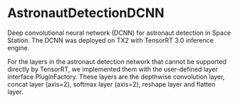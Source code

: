 # AstronautDetectionDCNN
Deep convolutional neural network (DCNN) for astronaut detection in Space Station.
The DCNN was deployed on TX2 with TensorRT 3.0 inference engine.

For the layers in the astronaut detection network that cannot be supported directly by TensorRT, we implemented them with the user-defined layer interface PluginFactory. These layers are the depthwise convolution layer, concat layer (axis=2), softmax layer (axis=2), reshape layer and flatten layer. 
